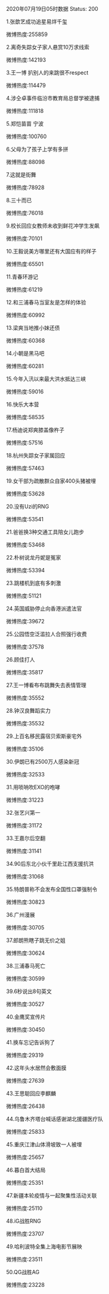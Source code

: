 2020年07月19日05时数据
Status: 200

1.张歆艺成功追星易烊千玺

微博热度:255859

2.离奇失踪女子家人悬赏10万求线索

微博热度:142193

3.王一博 扒别人的来跳很不respect

微博热度:114479

4.涉仝卓事件临汾市教育局总督学被逮捕

微博热度:111818

5.郑恺苗苗 宁波

微博热度:100760

6.父母为了孩子上学有多拼

微博热度:88098

7.这就是街舞

微博热度:78928

8.三十而已

微博热度:76018

9.校长回应女教师未收到鲜花冲学生发飙

微博热度:70101

10.王毅说美方哪里还有大国应有的样子

微博热度:65501

11.青春环游记

微博热度:61219

12.和三浦春马当室友是怎样的体验

微博热度:60992

13.梁爽当地推小妹还债

微博热度:60368

14.小朝是黑马吧

微博热度:60281

15.今年入汛以来最大洪水抵达三峡

微博热度:59016

16.快乐大本营

微博热度:58535

17.杨迪说郑爽膝盖像杵子

微博热度:57516

18.杭州失踪女子家属回应

微博热度:57463

19.女干部为疏散群众自家400头猪被埋

微博热度:53628

20.没有Uzi的RNG

微博热度:53541

21.爸爸换3种交通工具陪女儿跑步

微博热度:53468

22.朴树说龙丹妮是冤家

微博热度:53394

23.跳楼机到底有多刺激

微博热度:51121

24.英国威胁停止向香港派遣法官

微博热度:39672

25.公园悟空泛滥拉人合照强行收费

微博热度:37578

26.顾佳打人

微博热度:35817

27.王一博看布布跳舞失去表情管理

微博热度:35552

28.钟汉良舞蹈实力

微博热度:35532

29.上百名移民露宿贝索斯豪宅外

微博热度:35106

30.伊朗已有2500万人感染新冠

微博热度:32533

31.用唢呐吹EXO的咆哮

微博热度:31223

32.张艺兴第一

微博热度:31172

33.王嘉尔后空翻

微博热度:31141

34.90后东北小伙千里赴江西支援抗洪

微博热度:31068

35.特朗普称不会发布全国性口罩强制令

微博热度:30823

36.广州漫展

微博热度:30705

37.郎朗熊瞎子跳无价之姐

微博热度:30624

38.三浦春马死亡

微博热度:30599

39.6秒说出8句英文

微博热度:30527

40.金鹰奖宣传片

微博热度:30450

41.换车忘记告诉狗了

微博热度:29319

42.这年头水居然会敷面膜

微博热度:27639

43.王思聪回应李麒麟

微博热度:26438

44.乌鲁木齐塔台喊话感谢湖北援疆医疗队

微博热度:25833

45.重庆江津山体滑坡致一人被埋

微博热度:25657

46.暮白首大结局

微博热度:25351

47.新疆本轮疫情与一起聚集性活动关联

微博热度:25110

48.iG战胜RNG

微博热度:23707

49.哈利波特全集上海电影节展映

微博热度:23511

50.QG战胜AG

微博热度:23228

